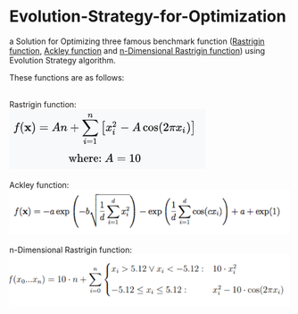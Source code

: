 # Evolution-Strategy-for-Optimization
a Solution for Optimizing three famous benchmark function ([Rastrigin function](https://www.sfu.ca/~ssurjano/rastr.html), [Ackley function](https://www.sfu.ca/~ssurjano/ackley.html) and [n-Dimensional Rastrigin function](https://www.cs.unm.edu/~neal.holts/dga/benchmarkFunction/rastrigin.html)) using Evolution Strategy algorithm.

These functions are as follows:

<p float="left">
  <br/>Rastrigin function:<br/>
  <img src="https://github.com/hamedkharazmi/Evolution-Strategy-for-Optimization/blob/master/files/1- Rastrigin function.png"/>
  <br/><br/>Ackley function:<br/>
  <img src="https://github.com/hamedkharazmi/Evolution-Strategy-for-Optimization/blob/master/files/2- Ackley function.png"/> 
  <br/><br/>n-Dimensional Rastrigin function:<br/>
  <img src="https://github.com/hamedkharazmi/Evolution-Strategy-for-Optimization/blob/master/files/3- n-Dimensional Rastrigin function.png"/>
</p>
